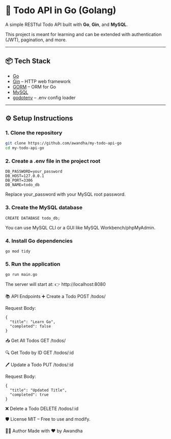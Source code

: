 # 📝 Todo API in Go (Golang)

A simple RESTful Todo API built with **Go**, **Gin**, and **MySQL**.

This project is meant for learning and can be extended with authentication (JWT), pagination, and more.

---

## 📦 Tech Stack

- [Go](https://golang.org/)
- [Gin](https://github.com/gin-gonic/gin) – HTTP web framework
- [GORM](https://gorm.io/) – ORM for Go
- [MySQL](https://www.mysql.com/)
- [godotenv](https://github.com/joho/godotenv) – .env config loader

---

## ⚙️ Setup Instructions

### 1. Clone the repository

```bash
git clone https://github.com/awandha/my-todo-api-go
cd my-todo-api-go
```

### 2. Create a .env file in the project root
```DB_USER=root
DB_PASSWORD=your_password
DB_HOST=127.0.0.1
DB_PORT=3306
DB_NAME=todo_db
```
Replace your_password with your MySQL root password.

### 3. Create the MySQL database
```
CREATE DATABASE todo_db;
```
You can use MySQL CLI or a GUI like MySQL Workbench/phpMyAdmin.

### 4. Install Go dependencies
```
go mod tidy
```

### 5. Run the application
```
go run main.go
```
The server will start at:
👉 http://localhost:8080

📚 API Endpoints
➕ Create a Todo
POST /todos/

Request Body:
```
{
  "title": "Learn Go",
  "completed": false
}
```

📥 Get All Todos
GET /todos/

🔍 Get Todo by ID
GET /todos/:id

🖊️ Update a Todo
PUT /todos/:id

Request Body:
```
{
  "title": "Updated Title",
  "completed": true
}
```

❌ Delete a Todo
DELETE /todos/:id

🛡️ License
MIT – Free to use and modify.

🙋‍♂️ Author
Made with ❤️ by Awandha